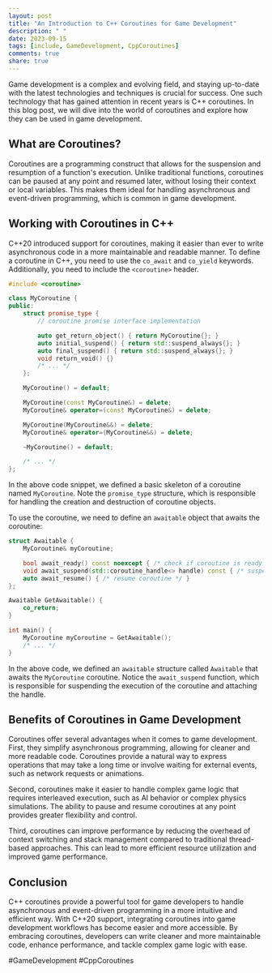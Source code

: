 ```yaml
---
layout: post
title: "An Introduction to C++ Coroutines for Game Development"
description: " "
date: 2023-09-15
tags: [include, GameDevelopment, CppCoroutines]
comments: true
share: true
---
```


Game development is a complex and evolving field, and staying up-to-date with the latest technologies and techniques is crucial for success. One such technology that has gained attention in recent years is C++ coroutines. In this blog post, we will dive into the world of coroutines and explore how they can be used in game development.

## What are Coroutines? ##

Coroutines are a programming construct that allows for the suspension and resumption of a function's execution. Unlike traditional functions, coroutines can be paused at any point and resumed later, without losing their context or local variables. This makes them ideal for handling asynchronous and event-driven programming, which is common in game development.

## Working with Coroutines in C++ ##

C++20 introduced support for coroutines, making it easier than ever to write asynchronous code in a more maintainable and readable manner. To define a coroutine in C++, you need to use the `co_await` and `co_yield` keywords. Additionally, you need to include the `<coroutine>` header.

```cpp
#include <coroutine>

class MyCoroutine {
public:
    struct promise_type {
        // coroutine promise interface implementation

        auto get_return_object() { return MyCoroutine{}; }
        auto initial_suspend() { return std::suspend_always{}; }
        auto final_suspend() { return std::suspend_always{}; }
        void return_void() {}
        /* ... */
    };

    MyCoroutine() = default;

    MyCoroutine(const MyCoroutine&) = delete;
    MyCoroutine& operator=(const MyCoroutine&) = delete;

    MyCoroutine(MyCoroutine&&) = delete;
    MyCoroutine& operator=(MyCoroutine&&) = delete;

    ~MyCoroutine() = default;

    /* ... */
};
```

In the above code snippet, we defined a basic skeleton of a coroutine named `MyCoroutine`. Note the `promise_type` structure, which is responsible for handling the creation and destruction of coroutine objects.

To use the coroutine, we need to define an `awaitable` object that awaits the coroutine:

```cpp
struct Awaitable {
    MyCoroutine& myCoroutine;

    bool await_ready() const noexcept { /* check if coroutine is ready */ }
    void await_suspend(std::coroutine_handle<> handle) const { /* suspend coroutine and attach handle */ }
    auto await_resume() { /* resume coroutine */ }
};

Awaitable GetAwaitable() {
    co_return;
}

int main() {
    MyCoroutine myCoroutine = GetAwaitable();
    /* ... */
}
```

In the above code, we defined an `awaitable` structure called `Awaitable` that awaits the `MyCoroutine` coroutine. Notice the `await_suspend` function, which is responsible for suspending the execution of the coroutine and attaching the handle.

## Benefits of Coroutines in Game Development ##

Coroutines offer several advantages when it comes to game development. First, they simplify asynchronous programming, allowing for cleaner and more readable code. Coroutines provide a natural way to express operations that may take a long time or involve waiting for external events, such as network requests or animations.

Second, coroutines make it easier to handle complex game logic that requires interleaved execution, such as AI behavior or complex physics simulations. The ability to pause and resume coroutines at any point provides greater flexibility and control.

Third, coroutines can improve performance by reducing the overhead of context switching and stack management compared to traditional thread-based approaches. This can lead to more efficient resource utilization and improved game performance.

## Conclusion ##

C++ coroutines provide a powerful tool for game developers to handle asynchronous and event-driven programming in a more intuitive and efficient way. With C++20 support, integrating coroutines into game development workflows has become easier and more accessible. By embracing coroutines, developers can write cleaner and more maintainable code, enhance performance, and tackle complex game logic with ease.

#GameDevelopment #CppCoroutines